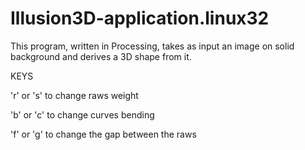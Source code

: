 Illusion3D-application.linux32
==============================

This program, written in Processing, takes as input an image on solid background and derives a 3D shape from it.

KEYS

'r' or 's' to change raws weight

'b' or 'c' to change curves bending

'f' or 'g' to change the gap between the raws
